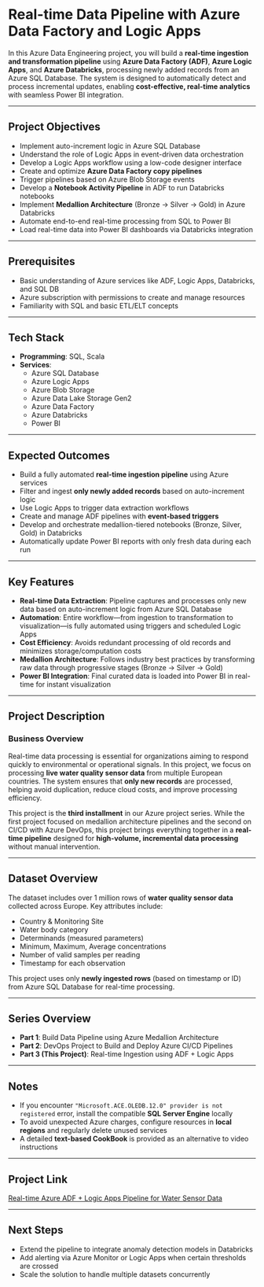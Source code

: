 # Real-time Data Pipeline with Azure Data Factory and Logic Apps

In this Azure Data Engineering project, you will build a **real-time ingestion and transformation pipeline** using **Azure Data Factory (ADF)**, **Azure Logic Apps**, and **Azure Databricks**, processing newly added records from an Azure SQL Database. The system is designed to automatically detect and process incremental updates, enabling **cost-effective, real-time analytics** with seamless Power BI integration.

---

## Project Objectives

- Implement auto-increment logic in Azure SQL Database
- Understand the role of Logic Apps in event-driven data orchestration
- Develop a Logic Apps workflow using a low-code designer interface
- Create and optimize **Azure Data Factory copy pipelines**
- Trigger pipelines based on Azure Blob Storage events
- Develop a **Notebook Activity Pipeline** in ADF to run Databricks notebooks
- Implement **Medallion Architecture** (Bronze → Silver → Gold) in Azure Databricks
- Automate end-to-end real-time processing from SQL to Power BI
- Load real-time data into Power BI dashboards via Databricks integration

---

## Prerequisites

- Basic understanding of Azure services like ADF, Logic Apps, Databricks, and SQL DB  
- Azure subscription with permissions to create and manage resources  
- Familiarity with SQL and basic ETL/ELT concepts  

---

## Tech Stack

- **Programming**: SQL, Scala  
- **Services**:  
  - Azure SQL Database  
  - Azure Logic Apps  
  - Azure Blob Storage  
  - Azure Data Lake Storage Gen2  
  - Azure Data Factory  
  - Azure Databricks  
  - Power BI  

---

## Expected Outcomes

- Build a fully automated **real-time ingestion pipeline** using Azure services  
- Filter and ingest **only newly added records** based on auto-increment logic  
- Use Logic Apps to trigger data extraction workflows  
- Create and manage ADF pipelines with **event-based triggers**  
- Develop and orchestrate medallion-tiered notebooks (Bronze, Silver, Gold) in Databricks  
- Automatically update Power BI reports with only fresh data during each run  

---

## Key Features

- **Real-time Data Extraction**: Pipeline captures and processes only new data based on auto-increment logic from Azure SQL Database  
- **Automation**: Entire workflow—from ingestion to transformation to visualization—is fully automated using triggers and scheduled Logic Apps  
- **Cost Efficiency**: Avoids redundant processing of old records and minimizes storage/computation costs  
- **Medallion Architecture**: Follows industry best practices by transforming raw data through progressive stages (Bronze → Silver → Gold)  
- **Power BI Integration**: Final curated data is loaded into Power BI in real-time for instant visualization  

---

## Project Description

### Business Overview

Real-time data processing is essential for organizations aiming to respond quickly to environmental or operational signals. In this project, we focus on processing **live water quality sensor data** from multiple European countries. The system ensures that **only new records** are processed, helping avoid duplication, reduce cloud costs, and improve processing efficiency.

This project is the **third installment** in our Azure project series. While the first project focused on medallion architecture pipelines and the second on CI/CD with Azure DevOps, this project brings everything together in a **real-time pipeline** designed for **high-volume, incremental data processing** without manual intervention.

---

## Dataset Overview

The dataset includes over 1 million rows of **water quality sensor data** collected across Europe. Key attributes include:

- Country & Monitoring Site  
- Water body category  
- Determinands (measured parameters)  
- Minimum, Maximum, Average concentrations  
- Number of valid samples per reading  
- Timestamp for each observation  

This project uses only **newly ingested rows** (based on timestamp or ID) from Azure SQL Database for real-time processing.

---

## Series Overview

- **Part 1**: Build Data Pipeline using Azure Medallion Architecture  
- **Part 2**: DevOps Project to Build and Deploy Azure CI/CD Pipelines  
- **Part 3 (This Project)**: Real-time Ingestion using ADF + Logic Apps  

---

## Notes

- If you encounter `"Microsoft.ACE.OLEDB.12.0" provider is not registered` error, install the compatible **SQL Server Engine** locally  
- To avoid unexpected Azure charges, configure resources in **local regions** and regularly delete unused services  
- A detailed **text-based CookBook** is provided as an alternative to video instructions  

---

## Project Link

[Real-time Azure ADF + Logic Apps Pipeline for Water Sensor Data](https://www.projectpro.io/project-use-case/azure-data-factory-pipeline-example-with-logicapps)

---

## Next Steps

- Extend the pipeline to integrate anomaly detection models in Databricks  
- Add alerting via Azure Monitor or Logic Apps when certain thresholds are crossed  
- Scale the solution to handle multiple datasets concurrently  
